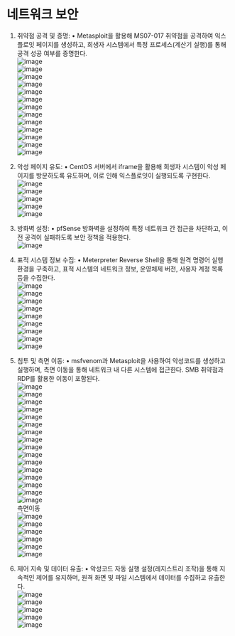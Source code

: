 # 네트워크 보안
1.	취약점 공격 및 증명:
	•	Metasploit을 활용해 MS07-017 취약점을 공격하여 익스플로잇 페이지를 생성하고, 희생자 시스템에서 특정 프로세스(계산기 실행)를 통해 공격 성공 여부를 증명한다.  
![image](https://github.com/user-attachments/assets/03d2971f-ea5b-4912-b0d1-fb15e128831c)  
![image](https://github.com/user-attachments/assets/083d99a1-d9da-4a5e-b692-c93de929c408)  
![image](https://github.com/user-attachments/assets/ad28fb98-026e-476a-be41-083cff6f23f7)  
![image](https://github.com/user-attachments/assets/85acdba4-e2ee-4c10-a9e5-71a387795eae)  
![image](https://github.com/user-attachments/assets/eaf62b8b-dfa3-4ffe-adfa-709c8f8cdb54)  
![image](https://github.com/user-attachments/assets/d53f914b-99a8-4365-a2b8-a1b347b9ce56)  
![image](https://github.com/user-attachments/assets/4fa79355-87b2-40cc-8e1f-599c6eef3380)  
![image](https://github.com/user-attachments/assets/ee0a6e2a-2d3d-47ce-843b-5dd11f2732d4)  
![image](https://github.com/user-attachments/assets/a7e20a93-2ffb-40cf-8dde-a6f16edfee5d)  
![image](https://github.com/user-attachments/assets/275c169c-5929-4767-a415-b09d1c5d6c60)  
![image](https://github.com/user-attachments/assets/0c18de6f-b6fc-4b44-b1ab-d8affd36deba)  
![image](https://github.com/user-attachments/assets/a92be62f-afe5-43ef-95e8-170351c6342f)  
![image](https://github.com/user-attachments/assets/dd79968f-c4ba-4cbc-8bb8-0db6485e00d8)  

2.	악성 페이지 유도:
  •	CentOS 서버에서 iframe을 활용해 희생자 시스템이 악성 페이지를 방문하도록 유도하며, 이로 인해 익스플로잇이 실행되도록 구현한다.  
![image](https://github.com/user-attachments/assets/649d7edf-0a46-49cf-9ff9-a86cc1d1ffbf)  
![image](https://github.com/user-attachments/assets/beb798be-343d-4bef-8365-b52fc96bf585)  
![image](https://github.com/user-attachments/assets/adb77758-38c0-4b58-8a4a-1a74a1c53ace)  
![image](https://github.com/user-attachments/assets/86d57233-266b-4b2a-a72d-8e8fafc5e54d)  
![image](https://github.com/user-attachments/assets/58a4d006-ae17-4df1-b403-3e38dfdc14c8)  


3.	방화벽 설정:
	•	pfSense 방화벽을 설정하여 특정 네트워크 간 접근을 차단하고, 이전 공격이 실패하도록 보안 정책을 적용한다.  
![image](https://github.com/user-attachments/assets/4e386479-acd9-48b3-90be-8d7deefc8fcc)  


4.	표적 시스템 정보 수집:
	•	Meterpreter Reverse Shell을 통해 원격 명령어 실행 환경을 구축하고, 표적 시스템의 네트워크 정보, 운영체제 버전, 사용자 계정 목록 등을 수집한다.  
![image](https://github.com/user-attachments/assets/957cdaaf-3b99-4e44-af32-d2a93e0e0961)  
![image](https://github.com/user-attachments/assets/463e8f8b-dc29-4da3-993b-3738cba190e0)  
![image](https://github.com/user-attachments/assets/d2f03a19-cb78-4904-8b3f-4ae0ffedcbec)  
![image](https://github.com/user-attachments/assets/792bf31f-3b71-42f2-8c39-1e780d867136)  
![image](https://github.com/user-attachments/assets/d931074c-a169-4e1c-8046-c2b1c6fc1cf2)  
![image](https://github.com/user-attachments/assets/d9b5958c-020c-46b4-b149-ebbf5ec4fcd3)  
![image](https://github.com/user-attachments/assets/5cdc6ad1-fda7-4c0f-98ac-6be5d2307002)  
![image](https://github.com/user-attachments/assets/3dae2dd3-f0f5-41d0-8ba5-fa430ca5b0d5)  
![image](https://github.com/user-attachments/assets/93d57871-401e-4c61-9029-24baa72f1f6d)  

5.	침투 및 측면 이동:
	•	msfvenom과 Metasploit을 사용하여 악성코드를 생성하고 실행하며, 측면 이동을 통해 네트워크 내 다른 시스템에 접근한다. SMB 취약점과 RDP를 활용한 이동이 포함된다.  
![image](https://github.com/user-attachments/assets/2c9b31f8-1be3-4342-acb4-abf98955784b)  
![image](https://github.com/user-attachments/assets/4bb1a9f1-b656-497a-b923-6178b2a329ca)  
![image](https://github.com/user-attachments/assets/a15a2e2e-7fe4-46fc-91b4-750a49aaa598)  
![image](https://github.com/user-attachments/assets/4d9c08a1-8c0f-4635-bd07-1274bbfdd027)  
![image](https://github.com/user-attachments/assets/b6fefab3-98f2-4f33-9079-607c0c284098)  
![image](https://github.com/user-attachments/assets/d663136e-49ea-43e8-9eba-1bcac2b86b64)  
![image](https://github.com/user-attachments/assets/2f88839d-2fa4-4a2c-89c0-99c10473981a)  
![image](https://github.com/user-attachments/assets/94761077-7e9a-4780-bb50-ec1d86a7b3fd)  
![image](https://github.com/user-attachments/assets/4e943e84-0cee-4560-8fbd-27e1aba4897e)  
![image](https://github.com/user-attachments/assets/f6e523b3-632d-42f7-afdd-60c17668cf1e)  
![image](https://github.com/user-attachments/assets/53439821-a0fb-4f7c-98c7-7bf2a718b2a3)  
![image](https://github.com/user-attachments/assets/e6d22cae-baa9-4941-ad10-c774799c7cd5)  
![image](https://github.com/user-attachments/assets/36a36e3a-1694-4ca5-b7d3-4ba64ba75346)  
![image](https://github.com/user-attachments/assets/74074759-ad0b-4e9a-85ec-a9b5aa6d3ed1)  
![image](https://github.com/user-attachments/assets/c9bd816e-9f32-40a2-a06f-300e82f93068)  
![image](https://github.com/user-attachments/assets/70c27fac-7b5f-4a0c-b749-caadbff24c6b)  
측면이동  
![image](https://github.com/user-attachments/assets/8696a8c5-8a9e-452c-acc4-8d2ab36b4d06)  
![image](https://github.com/user-attachments/assets/cf2c5e5a-3df1-4cdd-ae7c-09fdfb529d7d)  
![image](https://github.com/user-attachments/assets/ca0d7058-5356-4258-8b79-836a352385ea)  
![image](https://github.com/user-attachments/assets/6f4908d6-a8a7-478a-b2a1-c857037aa73c)  
![image](https://github.com/user-attachments/assets/ba374254-d07e-490c-b421-304155870daf)  
![image](https://github.com/user-attachments/assets/0bd53266-8c15-4b00-a097-f7515e2e6a84)  

6.	제어 지속 및 데이터 유출:
	•	악성코드 자동 실행 설정(레지스트리 조작)을 통해 지속적인 제어를 유지하며, 원격 화면 및 파일 시스템에서 데이터를 수집하고 유출한다.  
![image](https://github.com/user-attachments/assets/32780cb4-6f0d-4033-8c42-abd406a0d94c)  
![image](https://github.com/user-attachments/assets/8ec4ed8c-b5c3-4f64-8558-c919e9869d0d)  
![image](https://github.com/user-attachments/assets/1a1f5114-d216-44db-aaa8-b8dbb86986f0)  
![image](https://github.com/user-attachments/assets/b399f021-7bc4-44c2-8ed8-79df68ec42f6)  
![image](https://github.com/user-attachments/assets/9bd7457f-6675-4e27-8e64-00ec5c4fd914)  
